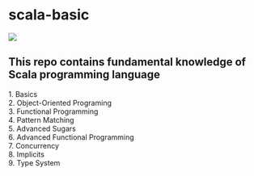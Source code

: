 # scala-basic
<img src ="https://repository-images.githubusercontent.com/390005273/a33dc619-f7ec-43e9-8919-ccbd68786bd5"/>
<h2>This repo contains fundamental knowledge of Scala programming language</h2>
  1. Basics</br>
  2. Object-Oriented Programing</br>
  3. Functional Programming</br>
  4. Pattern Matching</br>
  5. Advanced Sugars</br>
  6. Advanced Functional Programming</br>
  7. Concurrency</br>
  8. Implicits</br>
  9. Type System</br>

